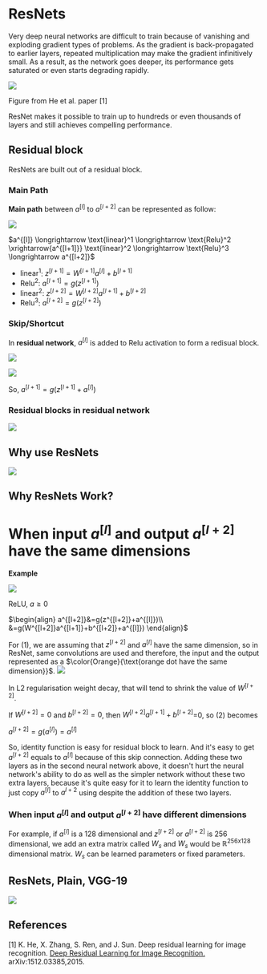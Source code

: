 # ResNets

Very deep neural networks are difficult to train because of vanishing and exploding gradient types of problems. As the gradient is back-propagated to earlier layers, repeated multiplication may make the gradient infinitively small. As a result, as the network goes deeper, its performance gets saturated or even starts degrading rapidly.

![](images/088-resnets-ef19778d.png)

Figure from He et al. paper [1]

ResNet makes it possible to train up to hundreds or even thousands of layers and still achieves compelling performance.

## Residual block
ResNets are built out of a residual block.
### Main Path
**Main path** between $a^{[l]}$ to $a^{[l+2]}$ can be represented as follow:

![](images/088-resnets-0f2fab28.png)


$a^{[l]} \longrightarrow \text{linear}^1 \longrightarrow \text{Relu}^2 \xrightarrow{a^{[l+1]}} \text{linear}^2  \longrightarrow \text{Relu}^3  \longrightarrow a^{[l+2]}$

- $\text{linear}^1$: $z^{[l+1]} = W^{[l+1]}a^{[l]}+b^{[l+1]}$
- $\text{Relu}^2$: $a^{[l+1]} = g(z^{[l+1]})$
- $\text{linear}^2$: $z^{[l+2]} = W^{[l+2]}a^{[l+1]}+b^{[l+2]}$
- $\text{Relu}^3$: $a^{[l+2]} = g(z^{[l+2]})$

### Skip/Shortcut
In **residual network**, $a^{[l]}$ is added to Relu activation to form a redisual block.

![](images/088-resnets-58ae9465.png)<br>


![](images/088-resnets-b4db03b1.png)

So, $a^{[l+1]} = g(z^{[l+1]}+a^{[l]})$

### Residual blocks in residual network
![](images/088-resnets-e5f7746b.png)

## Why use ResNets
![](images/088-resnets-b695e34c.png)

## Why ResNets Work?
#  When input $a^{[l]}$ and output $a^{[l+2]}$ have the same dimensions

**Example**

![](images/088-resnets-2ceff2b8.png)

ReLU, $a\ge 0$

$\begin{align}
a^{[l+2]}&=g(z^{[l+2]}+a^{[l]})\\
&=g(W^{[l+2]}a^{[l+1]}+b^{[l+2]}+a^{[l]})
\end{align}$

For (1), we are assuming that  $z^{[l+2]}$ and $a^{[l]}$ have the same dimension, so in ResNet, same convolutions are used and therefore, the input and the output represented as a $\color{Orange}{\text{orange dot have the same dimension}}$.
![](images/088-resnets-92d6da04.png)

In  L2 regularisation weight decay, that will tend to shrink the value of $W^{[l+2]}$.

If $W^{[l+2]}=0$ and $b^{[l+2]}=0$, then $W^{[l+2]}a^{[l+1]}+b^{[l+2]}$=0, so (2) becomes

$a^{[l+2]}=g(a^{[l]})=a^{[l]}$

So, identity function is easy for residual block to learn. And it's easy to get $a^{[l+2]}$ equals to $a^{[l]}$ because of this skip connection.
Adding these two layers as in the second neural network above, it doesn't hurt the neural network's ability to do as well as the simpler network without these two extra layers, because it's quite easy for it to learn the identity function to just copy $a^{[l]}$ to $a^{l+2}$ using despite the addition of these two layers.


### When input $a^{[l]}$ and output $a^{[l+2]}$ have different dimensions

For example, if $a^{[l]}$ is a 128 dimensional and $z^{[l+2]}$ or $a^{[l+2]}$ is 256 dimensional, we add an extra matrix called $W_s$ and $W_s$ would be $\mathbb{R}^{256x128}$ dimensional matrix.
$W_s$ can be learned parameters or fixed parameters.

## ResNets, Plain, VGG-19
![](images/088-resnets-4e741682.png)

## References
[1] K. He, X. Zhang, S. Ren, and J. Sun. Deep residual learning for image recognition. [Deep Residual Learning for Image Recognition.](https://arxiv.org/pdf/1512.03385.pdf) arXiv:1512.03385,2015.
